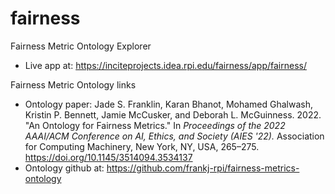 # fairness
Fairness Metric Ontology Explorer
* Live app at: https://inciteprojects.idea.rpi.edu/fairness/app/fairness/ 

Fairness Metric Ontology links
* Ontology paper: Jade S. Franklin, Karan Bhanot, Mohamed Ghalwash, Kristin P. Bennett, Jamie McCusker, and Deborah L. McGuinness. 2022. "An Ontology for Fairness Metrics." In _Proceedings of the 2022 AAAI/ACM Conference on AI, Ethics, and Society (AIES '22)._ Association for Computing Machinery, New York, NY, USA, 265–275. https://doi.org/10.1145/3514094.3534137
* Ontology github at: https://github.com/frankj-rpi/fairness-metrics-ontology
  
